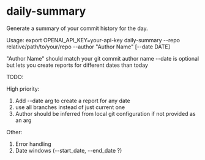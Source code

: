 # daily-summary

Generate a summary of your commit history for the day.

Usage:
export OPENAI_API_KEY=your-api-key
daily-summary --repo relative/path/to/your/repo --author "Author Name" [--date DATE]

"Author Name" should match your git commit author name
--date is optional but lets you create reports for different dates than today

TODO: 

High priority: 
1. Add --date arg to create a report for any date
2. use all branches instead of just current one
3. Author should be inferred from local git configuration if not provided as an arg

Other:

1. Error handling
2. Date windows (--start_date, --end_date ?)